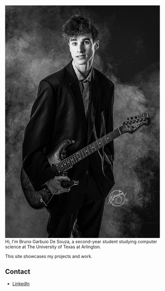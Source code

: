 

![My Photo](IMG_0615.jpg) 
Hi, I'm Bruno Garbuio De Souza, a second-year student studying computer science at The University of Texas at Arlington. 

This site showcases my projects and work.  

## Contact  
- [LinkedIn](https://www.linkedin.com/in/bruno-garbuio-de-souza/)  
